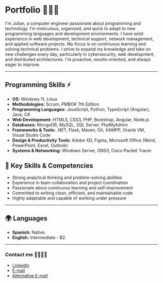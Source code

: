 # Portfolio 👨🏻‍💻
I'm Julian, a computer engineer passionate about programming and technology. I’m meticulous, organized, and quick to adapt to new programming languages and development environments. I have solid experience in web development, technical support, network management, and applied software projects. My focus is on continuous learning and solving technical problems. I strive to expand my knowledge and take on new challenges every day, particularly in cybersecurity, web development, and distributed architectures. I'm proactive, results-oriented, and always eager to improve.

---
## Programming Skills ⚡
- **OS:** Windows 11, Linux
- **Methodologies:** Scrum, PMBOK 7th Edition  
- **Programming Languages:** JavaScript, Python, TypeScript (Angular), Java, C#  
- **Web Development:** HTML5, CSS3, PHP, Bootstrap, Angular, Node.js  
- **Databases:** MongoDB, MySQL, SQL Server, PhpMyAdmin  
- **Frameworks & Tools:** .NET, Flask, Maven, Git, XAMPP, Oracle VM, Visual Studio Code  
- **Design & Productivity Tools:** Adobe XD, Figma, Microsoft Office (Word, PowerPoint, Excel, Outlook)  
- **Systems & Networking:** Windows Server, GNS3, Cisco Packet Tracer

## 🧠 Key Skills & Competencies
- Strong analytical thinking and problem-solving abilities  
- Experience in team collaboration and project coordination  
- Passionate about continuous learning and self-improvement  
- Committed to writing clean, efficient, and maintainable code  
- Highly adaptable and capable of working under pressure

---

## 🌍 Languages

- **Spanish:** Native.
- **English:** Intermediate - B2.

---

### Contact me 🫱🏻‍🫲🏻
- [LinkedIn](https://www.linkedin.com/in/julhernz/)
- [E-mail](mailto:jjuli714@gmail.com)
- [Alternative E-mail](mailto:jjuli714@outlook.com)
